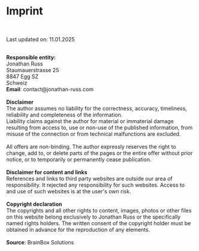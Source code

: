 <h1>Imprint</h1>
<br />
<p>Last updated on: 11.01.2025</p>
<br />
<b>Responsible entity:</b><br>Jonathan Russ<br>Staumauerstrasse 25<br>8847 Egg SZ<br>Schweiz<br><strong>Email</strong>:
contact@jonathan-russ.com<br><br><strong>Disclaimer</strong><br>The author assumes no liability for the correctness,
accuracy, timeliness, reliability and completeness of the information.<br>Liability claims against the author for
material or immaterial damage resulting from access to, use or non-use of the published information, from misuse of the
connection or from technical malfunctions are excluded.<br><br>All offers are non-binding. The author expressly reserves
the right to change, add to, or delete parts of the pages or the entire offer without prior notice, or to temporarily or
permanently cease publication.<br><br><strong>Disclaimer for content and links</strong><br>References and links to third
party websites are outside our area of responsibility. It rejected any responsibility for such websites. Access to and
use of such websites is at the user's own risk.<br><br><strong>Copyright declaration</strong><br>The copyrights and all
other rights to content, images, photos or other files on this website belong exclusively to Jonathan Russ or the
specifically named rights holders. The written consent of the copyright holder must be obtained in advance for the
reproduction of any elements.<br><br><strong>Source</strong>: <a style="color:inherit;text-decoration:none;"
  href="https://brainbox.swiss/">BrainBox Solutions</a>

